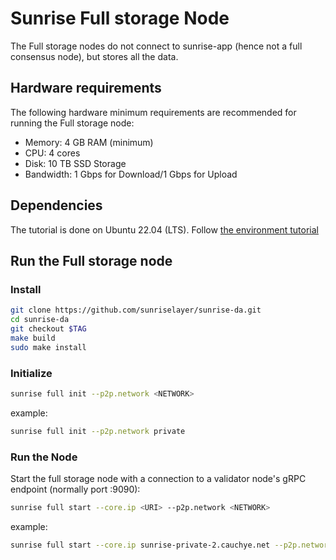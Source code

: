 # Sunrise Full storage Node

The Full storage nodes do not connect to sunrise-app (hence not a full consensus node), but stores all the data.

## Hardware requirements

The following hardware minimum requirements are recommended for running the Full storage node:

- Memory: 4 GB RAM (minimum)
- CPU: 4 cores
- Disk: 10 TB SSD Storage
- Bandwidth: 1 Gbps for Download/1 Gbps for Upload

## Dependencies

The tutorial is done on Ubuntu 22.04 (LTS).
Follow [the environment tutorial](../../resources/enviromant.md)

## Run the Full storage node

### Install

```bash
git clone https://github.com/sunriselayer/sunrise-da.git
cd sunrise-da
git checkout $TAG
make build
sudo make install
```

### Initialize

```bash
sunrise full init --p2p.network <NETWORK>
```

example:

```bash
sunrise full init --p2p.network private
```

### Run the Node

Start the full storage node with a connection to a validator node's gRPC endpoint (normally port :9090):

```bash
sunrise full start --core.ip <URI> --p2p.network <NETWORK>
```

example:

```bash
sunrise full start --core.ip sunrise-private-2.cauchye.net --p2p.network private
```
